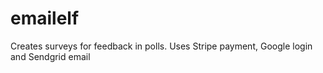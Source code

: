 # emailelf
Creates surveys for feedback in polls. Uses Stripe payment, Google login and Sendgrid email
